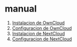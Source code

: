 # manual
1. [Instalacion de OwnCloud](Instalacion.md)
2. [Configuracion de OwnCloud](configuracion.md)
3. [Instalacion de NextCloud](manual.md)
4. [Configuracion de NextCloud](programacion.md)
